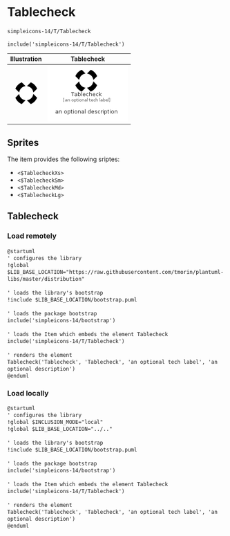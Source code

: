 # Tablecheck


```text
simpleicons-14/T/Tablecheck
```

```text
include('simpleicons-14/T/Tablecheck')
```



| Illustration | Tablecheck |
| :---: | :---: |
| ![illustration for Illustration](../../simpleicons-14/T/Tablecheck.png) | ![illustration for Tablecheck](../../simpleicons-14/T/Tablecheck.Local.png) |



## Sprites
The item provides the following sriptes:

- `<$TablecheckXs>`
- `<$TablecheckSm>`
- `<$TablecheckMd>`
- `<$TablecheckLg>`





## Tablecheck

### Load remotely
```plantuml
@startuml
' configures the library
!global $LIB_BASE_LOCATION="https://raw.githubusercontent.com/tmorin/plantuml-libs/master/distribution"

' loads the library's bootstrap
!include $LIB_BASE_LOCATION/bootstrap.puml

' loads the package bootstrap
include('simpleicons-14/bootstrap')

' loads the Item which embeds the element Tablecheck
include('simpleicons-14/T/Tablecheck')

' renders the element
Tablecheck('Tablecheck', 'Tablecheck', 'an optional tech label', 'an optional description')
@enduml
```

### Load locally
```plantuml
@startuml
' configures the library
!global $INCLUSION_MODE="local"
!global $LIB_BASE_LOCATION="../.."

' loads the library's bootstrap
!include $LIB_BASE_LOCATION/bootstrap.puml

' loads the package bootstrap
include('simpleicons-14/bootstrap')

' loads the Item which embeds the element Tablecheck
include('simpleicons-14/T/Tablecheck')

' renders the element
Tablecheck('Tablecheck', 'Tablecheck', 'an optional tech label', 'an optional description')
@enduml
```

